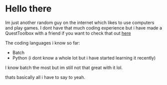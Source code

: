 # Hello there

Im just another random guy on the internet which likes to use computers and play games. I dont have that much coding experience but i have made a QuestToolbox with a friend if you want to check that out [here](https://github.com/mitchv2020/QuestToolbox/releases)

The coding languages i know so far:

- Batch
- Python (i dont know a whole lot but i have started learning it recently)

I know batch the most but im still not that great with it lol.

thats basically all i have to say to yeah.
<!--
**mitchv2020/mitchv2020** is a ✨ _special_ ✨ repository because its `README.md` (this file) appears on your GitHub profile.

Here are some ideas to get you started:

- 🔭 I’m currently working on ...
- 🌱 I’m currently learning ...
- 👯 I’m looking to collaborate on ...
- 🤔 I’m looking for help with ...
- 💬 Ask me about ...
- 📫 How to reach me: ...
- 😄 Pronouns: ...
- ⚡ Fun fact: ...
-->
